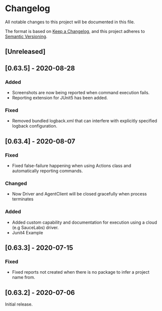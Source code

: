 # Changelog
All notable changes to this project will be documented in this file.

The format is based on [Keep a Changelog](https://keepachangelog.com/en/1.0.0/),
and this project adheres to [Semantic Versioning](https://semver.org/spec/v2.0.0.html).

## [Unreleased]

## [0.63.5] - 2020-08-28

### Added 

- Screenshots are now being reported when command execution fails.
- Reporting extension for JUnit5 has been added.

### Fixed

- Removed bundled logback.xml that can interfere with explicitly specified logback configuration.

## [0.63.4] - 2020-08-07

### Fixed 

- Fixed false-failure happening when using Actions class and automatically reporting commands.

### Changed

- Now Driver and AgentClient will be closed gracefully when process terminates

### Added

- Added custom capability and documentation for execution using a cloud (e.g SauceLabs) driver.
- Junit4 Example

## [0.63.3] - 2020-07-15

### Fixed 

- Fixed reports not created when there is no package to infer a project name from.

## [0.63.2] - 2020-07-06

Initial release.
